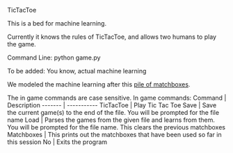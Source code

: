 TicTacToe

This is a bed for machine learning.

Currently it knows the rules of TicTacToe, and
allows two humans to play the game. 

Command Line: python game.py

To be added: You know, actual machine learning

We modeled the machine learning after this [pile of matchboxes](https://www.youtube.com/watch?v=R9c-_neaxeU).

The in game commands are case sensitive.
In game commands:
Command | Description
------- | -----------
TicTacToe | Play Tic Tac Toe
Save | Save the current game(s) to the end of the file.	You will be prompted for the file name
Load | Parses the games from the given file and learns from them. You will be prompted for the file name. This clears the previous matchboxes
Matchboxes | This prints out the matchboxes that have been used so far in this session
No | Exits the program
